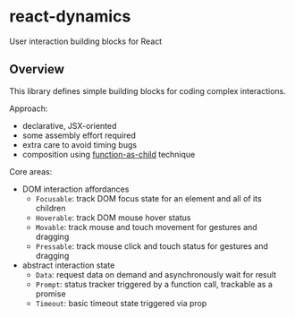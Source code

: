 # react-dynamics

User interaction building blocks for React

## Overview

This library defines simple building blocks for coding complex interactions.

Approach:

- declarative, JSX-oriented
- some assembly effort required
- extra care to avoid timing bugs
- composition using [function-as-child](https://medium.com/merrickchristensen/function-as-child-components-5f3920a9ace9) technique

Core areas:

- DOM interaction affordances
    - `Focusable`: track DOM focus state for an element and all of its children
    - `Hoverable`: track DOM mouse hover status
    - `Movable`: track mouse and touch movement for gestures and dragging
    - `Pressable`: track mouse click and touch status for gestures and dragging
- abstract interaction state
    - `Data`: request data on demand and asynchronously wait for result
    - `Prompt`: status tracker triggered by a function call, trackable as a promise
    - `Timeout`: basic timeout state triggered via prop
